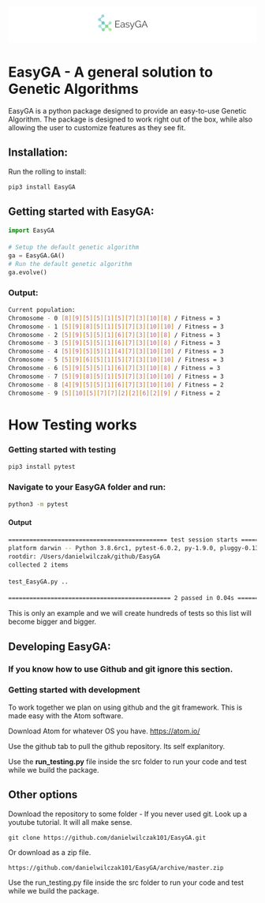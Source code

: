 <img src="https://github.com/danielwilczak101/EasyGA/blob/master/github_logo.png">

# EasyGA - A general solution to Genetic Algorithms

EasyGA is a python package designed to provide an easy-to-use Genetic Algorithm. The package is designed to work right out of the box, while also allowing the user to customize features as they see fit.

## Installation:

Run the rolling to install:

```Python
pip3 install EasyGA
```

## Getting started with EasyGA:
```Python
import EasyGA

# Setup the default genetic algorithm
ga = EasyGA.GA()
# Run the default genetic algorithm
ga.evolve()
```

### Output:
```bash
Current population:
Chromosome - 0 [8][9][5][5][1][5][7][3][10][8] / Fitness = 3
Chromosome - 1 [5][9][8][5][1][5][7][3][10][10] / Fitness = 3
Chromosome - 2 [5][9][5][5][1][6][7][3][10][8] / Fitness = 3
Chromosome - 3 [5][9][5][5][1][6][7][3][10][8] / Fitness = 3
Chromosome - 4 [5][9][5][5][1][4][7][3][10][10] / Fitness = 3
Chromosome - 5 [5][9][6][5][1][5][7][3][10][10] / Fitness = 3
Chromosome - 6 [5][9][5][5][1][6][7][3][10][8] / Fitness = 3
Chromosome - 7 [5][9][8][5][1][5][7][3][10][10] / Fitness = 3
Chromosome - 8 [4][9][5][5][1][6][7][3][10][10] / Fitness = 2
Chromosome - 9 [5][10][5][7][7][2][2][6][2][9] / Fitness = 2
```



# How Testing works

### Getting started with testing

```bash
pip3 install pytest
```

### Navigate to your EasyGA folder and run:
```bash
python3 -m pytest
```

#### Output
```bash
============================================= test session starts ==============================================
platform darwin -- Python 3.8.6rc1, pytest-6.0.2, py-1.9.0, pluggy-0.13.1
rootdir: /Users/danielwilczak/github/EasyGA
collected 2 items                                                                                              

test_EasyGA.py ..                                                                                        [100%]

============================================== 2 passed in 0.04s ===============================================
```

This is only an example and we will create hundreds of tests so this list will become bigger and bigger.


## Developing EasyGA:
### If you know how to use Github and git ignore this section.

### Getting started with development
To work together we plan on using github and the git framework. This is made easy with the Atom software.

Download Atom for whatever OS you have.
https://atom.io/

Use the github tab to pull the github repository. Its self explanitory.

Use the <b>run_testing.py</b> file inside the src folder to run your code and test while we build the package.

## Other options

Download the repository to some folder - If you never used git. Look up a youtube tutorial. It will all make sense.
```
git clone https://github.com/danielwilczak101/EasyGA.git
```
Or download as a zip file.
```
https://github.com/danielwilczak101/EasyGA/archive/master.zip
```
Use the run_testing.py file inside the src folder to run your code and test while we build the package.
